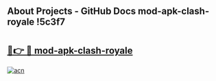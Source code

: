 ## About Projects - GitHub Docs mod-apk-clash-royale !5c3f7

# <h2><a href="https://andorid.site?title=mod-apk-clash-royale&ref=14PRO">🔗👉 🔴 mod-apk-clash-royale</a></h2>

[![acn](https://github.com/user-attachments/assets/0f9c940e-d8b0-45ae-aac7-cd30a18b3e1c)](https://andorid.site?title=mod-apk-clash-royale&ref=14PRO)

